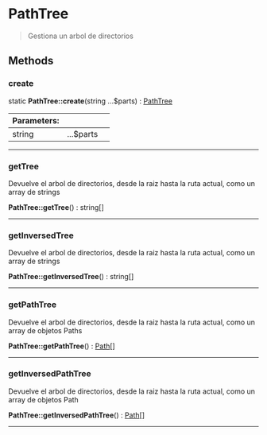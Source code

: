 
                                                                                                                                            
    
# PathTree


> Gestiona un arbol de directorios
>
> 








## Methods

### create



static **PathTree::create**(string ...$parts) : [PathTree](../../../PathTree.md)


|Parameters: | | |
| --- | --- | --- |
|string |...$parts |  |

---


### getTree
Devuelve el arbol de directorios, desde la raiz hasta la ruta actual,
como un array de strings


**PathTree::getTree**() : string[]



---


### getInversedTree
Devuelve el arbol de directorios, desde la raiz hasta la ruta actual,
como un array de strings


**PathTree::getInversedTree**() : string[]



---


### getPathTree
Devuelve el arbol de directorios, desde la raiz hasta la ruta actual,
como un array de objetos Paths


**PathTree::getPathTree**() : [Path](../../../Path.md)[]



---


### getInversedPathTree
Devuelve el arbol de directorios, desde la raiz hasta la ruta actual,
como un array de objetos Path


**PathTree::getInversedPathTree**() : [Path](../../../Path.md)[]



---


                                                                                                                                                                                                                                                                                                                                                                                                            
    
                                                                                                                                                                                                                                                                             
                